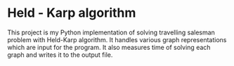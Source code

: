 # Held - Karp algorithm
This project is my Python implementation of solving travelling salesman problem with Held-Karp algorithm. It handles various graph representations which are input for the program. It also measures time of solving each graph and writes it to the output file. 
 
